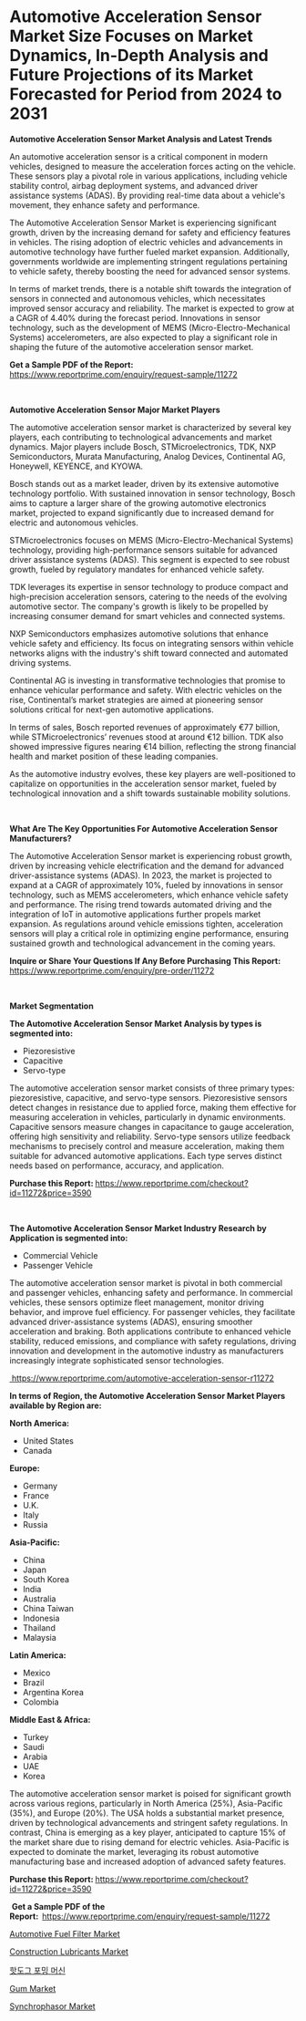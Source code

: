 <p><h1>Automotive Acceleration Sensor Market Size Focuses on Market Dynamics, In-Depth Analysis and Future Projections of its Market Forecasted for Period from 2024 to 2031</h1></p><p><strong>Automotive Acceleration Sensor Market Analysis and Latest Trends</strong></p>
<p><p>An automotive acceleration sensor is a critical component in modern vehicles, designed to measure the acceleration forces acting on the vehicle. These sensors play a pivotal role in various applications, including vehicle stability control, airbag deployment systems, and advanced driver assistance systems (ADAS). By providing real-time data about a vehicle's movement, they enhance safety and performance.</p><p>The Automotive Acceleration Sensor Market is experiencing significant growth, driven by the increasing demand for safety and efficiency features in vehicles. The rising adoption of electric vehicles and advancements in automotive technology have further fueled market expansion. Additionally, governments worldwide are implementing stringent regulations pertaining to vehicle safety, thereby boosting the need for advanced sensor systems.</p><p>In terms of market trends, there is a notable shift towards the integration of sensors in connected and autonomous vehicles, which necessitates improved sensor accuracy and reliability. The market is expected to grow at a CAGR of 4.40% during the forecast period. Innovations in sensor technology, such as the development of MEMS (Micro-Electro-Mechanical Systems) accelerometers, are also expected to play a significant role in shaping the future of the automotive acceleration sensor market.</p></p>
<p><strong>Get a Sample PDF of the Report:&nbsp;</strong> <a href="https://www.reportprime.com/enquiry/request-sample/11272">https://www.reportprime.com/enquiry/request-sample/11272</a></p>
<p>&nbsp;</p>
<p><strong>Automotive Acceleration Sensor Major Market Players</strong></p>
<p><p>The automotive acceleration sensor market is characterized by several key players, each contributing to technological advancements and market dynamics. Major players include Bosch, STMicroelectronics, TDK, NXP Semiconductors, Murata Manufacturing, Analog Devices, Continental AG, Honeywell, KEYENCE, and KYOWA.</p><p>Bosch stands out as a market leader, driven by its extensive automotive technology portfolio. With sustained innovation in sensor technology, Bosch aims to capture a larger share of the growing automotive electronics market, projected to expand significantly due to increased demand for electric and autonomous vehicles.</p><p>STMicroelectronics focuses on MEMS (Micro-Electro-Mechanical Systems) technology, providing high-performance sensors suitable for advanced driver assistance systems (ADAS). This segment is expected to see robust growth, fueled by regulatory mandates for enhanced vehicle safety.</p><p>TDK leverages its expertise in sensor technology to produce compact and high-precision acceleration sensors, catering to the needs of the evolving automotive sector. The company's growth is likely to be propelled by increasing consumer demand for smart vehicles and connected systems.</p><p>NXP Semiconductors emphasizes automotive solutions that enhance vehicle safety and efficiency. Its focus on integrating sensors within vehicle networks aligns with the industry's shift toward connected and automated driving systems.</p><p>Continental AG is investing in transformative technologies that promise to enhance vehicular performance and safety. With electric vehicles on the rise, Continental’s market strategies are aimed at pioneering sensor solutions critical for next-gen automotive applications.</p><p>In terms of sales, Bosch reported revenues of approximately €77 billion, while STMicroelectronics’ revenues stood at around €12 billion. TDK also showed impressive figures nearing €14 billion, reflecting the strong financial health and market position of these leading companies.</p><p>As the automotive industry evolves, these key players are well-positioned to capitalize on opportunities in the acceleration sensor market, fueled by technological innovation and a shift towards sustainable mobility solutions.</p></p>
<p>&nbsp;</p>
<p><strong>What Are The Key Opportunities For Automotive Acceleration Sensor Manufacturers?</strong></p>
<p><p>The Automotive Acceleration Sensor market is experiencing robust growth, driven by increasing vehicle electrification and the demand for advanced driver-assistance systems (ADAS). In 2023, the market is projected to expand at a CAGR of approximately 10%, fueled by innovations in sensor technology, such as MEMS accelerometers, which enhance vehicle safety and performance. The rising trend towards automated driving and the integration of IoT in automotive applications further propels market expansion. As regulations around vehicle emissions tighten, acceleration sensors will play a critical role in optimizing engine performance, ensuring sustained growth and technological advancement in the coming years.</p></p>
<p><strong>Inquire or Share Your Questions If Any Before Purchasing This Report:</strong> <a href="https://www.reportprime.com/enquiry/pre-order/11272">https://www.reportprime.com/enquiry/pre-order/11272</a></p>
<p>&nbsp;</p>
<p><strong>Market Segmentation</strong></p>
<p><strong>The Automotive Acceleration Sensor Market Analysis by types is segmented into:</strong></p>
<p><ul><li>Piezoresistive</li><li>Capacitive</li><li>Servo-type</li></ul></p>
<p><p>The automotive acceleration sensor market consists of three primary types: piezoresistive, capacitive, and servo-type sensors. Piezoresistive sensors detect changes in resistance due to applied force, making them effective for measuring acceleration in vehicles, particularly in dynamic environments. Capacitive sensors measure changes in capacitance to gauge acceleration, offering high sensitivity and reliability. Servo-type sensors utilize feedback mechanisms to precisely control and measure acceleration, making them suitable for advanced automotive applications. Each type serves distinct needs based on performance, accuracy, and application.</p></p>
<p><strong>Purchase this Report:&nbsp;</strong><a href="https://www.reportprime.com/checkout?id=11272&price=3590">https://www.reportprime.com/checkout?id=11272&price=3590</a></p>
<p>&nbsp;</p>
<p><strong>The Automotive Acceleration Sensor Market Industry Research by Application is segmented into:</strong></p>
<p><ul><li>Commercial Vehicle</li><li>Passenger Vehicle</li></ul></p>
<p><p>The automotive acceleration sensor market is pivotal in both commercial and passenger vehicles, enhancing safety and performance. In commercial vehicles, these sensors optimize fleet management, monitor driving behavior, and improve fuel efficiency. For passenger vehicles, they facilitate advanced driver-assistance systems (ADAS), ensuring smoother acceleration and braking. Both applications contribute to enhanced vehicle stability, reduced emissions, and compliance with safety regulations, driving innovation and development in the automotive industry as manufacturers increasingly integrate sophisticated sensor technologies.</p></p>
<p><a href="https://www.reportprime.com/automotive-acceleration-sensor-r11272">&nbsp;https://www.reportprime.com/automotive-acceleration-sensor-r11272</a></p>
<p><strong>In terms of Region, the Automotive Acceleration Sensor Market Players available by Region are:</strong></p>
<p>
    <p> <strong> North America: </strong>
        <ul>
            <li>United States</li>
            <li>Canada</li>
        </ul>
        </p> 
    <p> <strong> Europe: </strong>
        <ul>
            <li>Germany</li>
            <li>France</li>
            <li>U.K.</li>
            <li>Italy</li>
            <li>Russia</li>
        </ul>
        </p> 
    <p> <strong> Asia-Pacific: </strong>
        <ul>
            <li>China</li>
            <li>Japan</li>
            <li>South Korea</li>
            <li>India</li>
            <li>Australia</li>
            <li>China Taiwan</li>
            <li>Indonesia</li>
            <li>Thailand</li>
            <li>Malaysia</li>
        </ul>
        </p> 
    <p> <strong> Latin America: </strong>
        <ul>
            <li>Mexico</li>
            <li>Brazil</li>
            <li>Argentina Korea</li>
            <li>Colombia</li>
        </ul>
        </p> 
    <p> <strong> Middle East & Africa: </strong>
        <ul>
            <li>Turkey</li>
            <li>Saudi</li>
            <li>Arabia</li>
            <li>UAE</li>
            <li>Korea</li>
        </ul>
    </p>
    </p>
<p><p>The automotive acceleration sensor market is poised for significant growth across various regions, particularly in North America (25%), Asia-Pacific (35%), and Europe (20%). The USA holds a substantial market presence, driven by technological advancements and stringent safety regulations. In contrast, China is emerging as a key player, anticipated to capture 15% of the market share due to rising demand for electric vehicles. Asia-Pacific is expected to dominate the market, leveraging its robust automotive manufacturing base and increased adoption of advanced safety features.</p></p>
<p><strong>Purchase this Report: </strong><a href="https://www.reportprime.com/checkout?id=11272&price=3590">https://www.reportprime.com/checkout?id=11272&price=3590</a></p>
<p>&nbsp;<strong>Get a Sample PDF of the Report:&nbsp;&nbsp;</strong><a href="https://www.reportprime.com/enquiry/request-sample/11272">https://www.reportprime.com/enquiry/request-sample/11272</a></p>
<p><strong></strong></p>
<p><p><a href="https://issuu.com/reportprime-2/docs/automotive-fuel-filter-market-size-_552f8c3f92b18d">Automotive Fuel Filter Market</a></p><p><a href="https://www.linkedin.com/pulse/future-construction-lubricants-market-global-forecast-trends-ahwhc?trackingId=RZf2RdDvRtWD%2FlMxhNlUsg%3D%3D">Construction Lubricants Market</a></p><p><a href="https://medium.com/@percymckty3ytenzie89676/hotdog-forming-machine-market-%EC%9D%98-%EA%B8%80%EB%A1%9C%EB%B2%8C-%EC%8B%9C%EC%9E%A5-%EA%B0%9C%EC%9A%94%EB%8A%94-%EC%A0%84-%EC%84%B8%EA%B3%84-%EB%B0%8F-%EC%A3%BC%EC%9A%94-%EC%8B%9C%EC%9E%A5%EC%9D%98-%EC%82%B0%EC%97%85%EC%97%90-%EC%98%81%ED%96%A5%EC%9D%84-%EB%AF%B8%EC%B9%98%EB%8A%94-%EC%A3%BC%EC%9A%94-%ED%8A%B8%EB%A0%8C%EB%93%9C%EC%97%90-%EB%8C%80%ED%95%9C-%EB%8F%85%ED%8A%B9%ED%95%9C-%EA%B4%80%EC%A0%90%EC%9D%84-%EC%A0%9C%EA%B3%B5%ED%95%A9%EB%8B%88%EB%8B%A4-0509f64efe99">핫도그 포밍 머신</a></p><p><a href="https://github.com/FahadAhmed712/Market-Research-Report-List-1/blob/main/gum-market.md">Gum Market</a></p><p><a href="https://medium.com/@charityrice71/the-synchrophasor-market-decisions-are-mostly-driven-by-resource-optimization-and-587cb8fb82da">Synchrophasor Market</a></p></p>